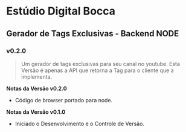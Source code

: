 # Estúdio Digital Bocca #
## Gerador de Tags Exclusivas - Backend NODE ##
### v0.2.0 ###

>Um gerador de tags exclusivas para seu canal no youtube.
>Esta Versão é apenas a API que retorna a Tag para o cliente que a implementa.

**Notas da Versão v0.2.0**

- Código de browser portado para node.

**Notas da Versão v0.1.0**

- Iniciado o Desenvolvimento e o Controle de Versão.